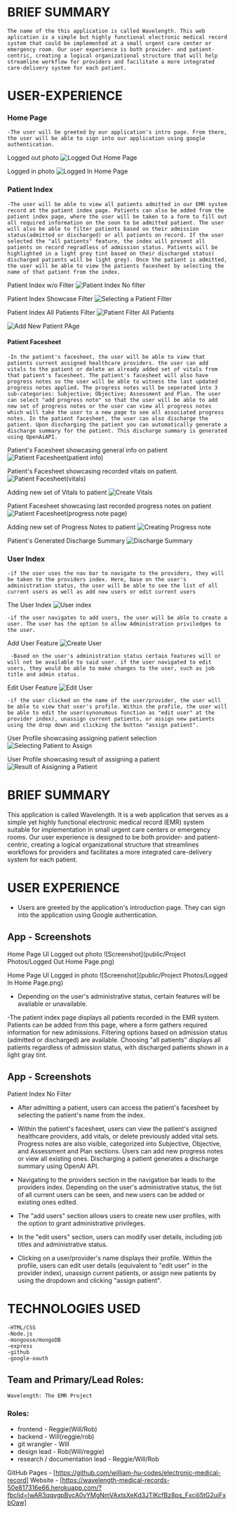 # BRIEF SUMMARY
    The name of the this application is called Wavelength. This web aplication is a simple but highly functional electronic medical record system that could be implemented at a small urgent care center or emergency room. Our user experience is both provider- and patient-centric, creating a logical organizational structure that will help streamline workflow for providers and facilitate a more integrated care-delivery system for each patient.


# USER-EXPERIENCE

### Home Page
    -The user will be greeted by our application's intro page. From there, the user will be able to sign into our application using google authentication. 

Logged out photo
![Logged Out Home Page](https://github.com/william-hu-codes/electronic-medical-record/assets/96082623/4cb21eb0-cac7-409a-8f27-3e47530f81f2)

Logged in photo
![Logged In Home Page](https://github.com/william-hu-codes/electronic-medical-record/assets/96082623/b525b803-72cb-41ed-b836-2b535612c054)


### Patient Index
    -The user will be able to view all patients admitted in our EMR system record at the patient index page. Patients can also be added from the patient index page, where the user will be taken to a form to fill out all required information on the soon to be admitted patient. The user will also be able to filter patients based on their admission status(admitted or discharged) or all patients on record. If the user selected the "all patients" feature, the index will present all patients on record regradless of admission status. Patients will be highlighted in a light grey tint based on their discharged status( discharged patients will be light grey). Once the patient is admitted, the user will be able to view the patients facesheet by selecting the name of that patient from the index. 

Patient Index w/o Filter
![Patient Index No filter](https://github.com/william-hu-codes/electronic-medical-record/assets/96082623/f777b113-f656-40fe-9de5-8d18bc448148)

Patient Index Showcase Filter
![Selecting a Patient Filter](https://github.com/william-hu-codes/electronic-medical-record/assets/96082623/0abfce6d-851e-4c4c-acfc-09a9a1f57e8f)

Patient Index All Patients Filter
![Patient Filter All Patients](https://github.com/william-hu-codes/electronic-medical-record/assets/96082623/1f1cd0dd-2b11-4e8b-8902-6df2f6920deb)

![Add New Patient PAge](https://github.com/william-hu-codes/electronic-medical-record/assets/96082623/743403ff-f446-4422-8513-9c887c53350b)

    
#### Patient Facesheet

    -In the patient's facesheet, the user will be able to view that patients current assigned healthcare providers. the user can add vitals to the patient or delete an already added set of vitals from that patient's facesheet. The patient's facesheet will also have progress notes so the user will be able to witness the last updated progress notes applied. The progress notes will be seperated into 3 sub-categories: Subjective; Objective; Assessment and Plan. The user can select "add progress note" so that the user will be able to add new set of progress notes or the user can view all progress notes which will take the user to a new page to see all associated progress notes. In the patient facesheet, the user can also discharge the patient. Upon discharging the patient you can automatically generate a discharge summary for the patient. This discharge summary is generated using OpenAiAPI.  

Patient's Facesheet showcasing general info on patient   
![Patient Facesheet(patient info)](https://github.com/william-hu-codes/electronic-medical-record/assets/96082623/349e703a-7338-4b28-a39a-52d0f7f395a7)

Patient's Facesheet showcasing recorded vitals on patient.
![Patient Facesheet(vitals)](https://github.com/william-hu-codes/electronic-medical-record/assets/96082623/5f11ec6d-13d9-454a-b933-7091795e984e)


Adding new set of Vitals to patient
![Create Vitals](https://github.com/william-hu-codes/electronic-medical-record/assets/96082623/a668b507-1909-468a-96e6-13223d0dcf84)


Patient Facesheet showcasing last recorded progress notes on patient
![Patient Facesheet(progress note page)](https://github.com/william-hu-codes/electronic-medical-record/assets/96082623/dac5c3fe-1017-4aef-9ae2-da4e8e944600)

Adding new set of Progress Notes to patient
![Creating Progress note](https://github.com/william-hu-codes/electronic-medical-record/assets/96082623/09e47853-a0a5-4ee7-af8c-c3abcaf1555d)


Patient's Generated Discharge Summary
![Discharge Summary](https://github.com/william-hu-codes/electronic-medical-record/assets/96082623/af114446-5301-47ef-b4b1-349d79407044)


### User Index

    -if the user uses the nav bar to navigate to the providers, they will be taken to the providers index. Here, base on the user's    
    administration status, the user will be able to see the list of all current users as well as add new users or edit current users

The User Index
![User index](https://github.com/william-hu-codes/electronic-medical-record/assets/96082623/361415eb-575c-48c6-affc-1c64c97e0314)

    

    -if the user navigates to add users, the user will be able to create a user. The user has the option to allow Administration priviledges to the user.

Add User Feature
![Create User](https://github.com/william-hu-codes/electronic-medical-record/assets/96082623/1228234a-cf54-44c2-9049-640fc6b13730)

     -Based on the user's administration status certain features will or will not be available to said user. if the user navigated to edit users, they would be able to make changes to the user, such as job title and admin status.

Edit User Feature
![Edit User](https://github.com/william-hu-codes/electronic-medical-record/assets/96082623/6702f649-4f45-44fd-8a44-449ea9c413be)


    -if the user clicked on the name of the user/provider, the user will be able to view that user's profile. Within the profile, the user will be able to edit the user(synonumous function as "edit user" at the provider index), unassign current patients, or assign new patients using the drop down and clicking the button "assign patient".

User Profile showcasing assigning patient selection
![Selecting Patient to Assign](https://github.com/william-hu-codes/electronic-medical-record/assets/96082623/28da75dd-71d7-4b15-8376-5ba46c8ba3c3)
    
User Profile showcasing result of assigning a patient
![Result of Assigning a Patient](https://github.com/william-hu-codes/electronic-medical-record/assets/96082623/c0ba9833-b7d1-4669-b01d-aed986f7bb2f)








# BRIEF SUMMARY
This application is called Wavelength. It is a web application that serves as a simple yet highly functional electronic medical record (EMR) system suitable for implementation in small urgent care centers or emergency rooms. Our user experience is designed to be both provider- and patient-centric, creating a logical organizational structure that streamlines workflows for providers and facilitates a more integrated care-delivery system for each patient.

# USER EXPERIENCE
- Users are greeted by the application's introduction page. They can sign into the application using Google authentication.

## App - Screenshots
Home Page UI Logged out photo
![Screenshot](public/Project Photos/Logged Out Home Page.png)


Home Page UI Logged in photo
![Screenshot](public/Project Photos/Logged In Home Page.png)

- Depending on the user's administrative status, certain features will be available or unavailable.

-The patient index page displays all patients recorded in the EMR system. Patients can be added from this page, where a form gathers required information for new admissions. Filtering options based on admission status (admitted or discharged) are available. Choosing "all patients" displays all patients regardless of admission status, with discharged patients shown in a light gray tint.
## App - Screenshots

Patient Index No Filter

- After admitting a patient, users can access the patient's facesheet by selecting the patient's name from the index.

- Within the patient's facesheet, users can view the patient's assigned healthcare providers, add vitals, or delete previously added vital sets. Progress notes are also visible, categorized into Subjective, Objective, and Assessment and Plan sections. Users can add new progress notes or view all existing ones. Discharging a patient generates a discharge summary using OpenAI API.

- Navigating to the providers section in the navigation bar leads to the providers index. Depending on the user's administrative status, the list of all current users can be seen, and new users can be added or existing ones edited.

- The "add users" section allows users to create new user profiles, with the option to grant administrative privileges.

- In the "edit users" section, users can modify user details, including job titles and administrative status.

- Clicking on a user/provider's name displays their profile. Within the profile, users can edit user details (equivalent to "edit user" in the provider index), unassign current patients, or assign new patients by using the dropdown and clicking "assign patient".






# TECHNOLOGIES USED
    -HTML/CSS
    -Node.js
    -mongoose/mongoDB
    -express
    -github
    -google-oauth
 
## Team and Primary/Lead Roles:
    Wavelength: The EMR Project
    
### Roles: 
- frontend - Reggie(Will/Rob)
- backend - Will(reggie/rob)
- git wrangler - Will
- design lead - Rob(Will/reggie)	 
- research / documentation lead - Reggie/Will/Rob


GitHub Pages - [https://github.com/william-hu-codes/electronic-medical-record] 
Website - [https://wavelength-medical-records-50e817316e66.herokuapp.com/?fbclid=IwAR3qqvgpBvcA0vYMgNmVAxtsXeKd3JTlKcfBz8ps_Fxcilj5tG2uiFxbOaw]
